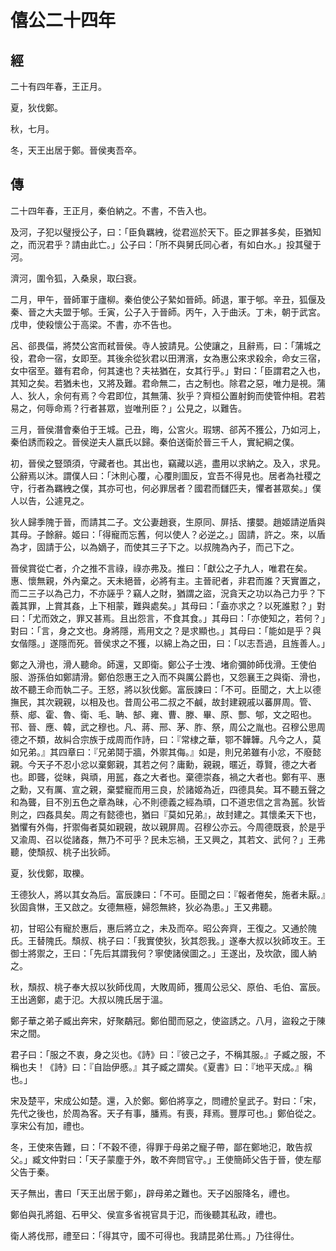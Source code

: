 # 僖公二十四年
## 經

二十有四年春，王正月。

夏，狄伐鄭。

秋，七月。

冬，天王出居于鄭。晉侯夷吾卒。

## 傳

二十四年春，王正月，秦伯納之。不書，不告入也。

及河，子犯以璧授公子，曰：「臣負羈絏，從君巡於天下。臣之罪甚多矣，臣猶知之，而況君乎？請由此亡。」公子曰：「所不與舅氏同心者，有如白水。」投其璧于河。

濟河，圍令狐，入桑泉，取臼衰。

二月，甲午，晉師軍于廬柳。秦伯使公子縶如晉師。師退，軍于郇。辛丑，狐偃及秦、晉之大夫盟于郇。壬寅，公子入于晉師。丙午，入于曲沃。丁未，朝于武宮。戊申，使殺懷公于高梁。不書，亦不告也。

呂、郤畏偪，將焚公宮而弒晉侯。寺人披請見。公使讓之，且辭焉，曰：「蒲城之役，君命一宿，女即至。其後余從狄君以田渭濱，女為惠公來求殺余，命女三宿，女中宿至。雖有君命，何其速也？夫袪猶在，女其行乎。」對曰：「臣謂君之入也，其知之矣。若猶未也，又將及難。君命無二，古之制也。除君之惡，唯力是視。蒲人、狄人，余何有焉？今君即位，其無蒲、狄乎？齊桓公置射鉤而使管仲相。君若易之，何辱命焉？行者甚眾，豈唯刑臣？」公見之，以難告。

三月，晉侯潛會秦伯于王城。己丑，晦，公宮火。瑕甥、郤芮不獲公，乃如河上，秦伯誘而殺之。晉侯逆夫人嬴氏以歸。秦伯送衛於晉三千人，實紀綱之僕。

初，晉侯之豎頭須，守藏者也。其出也，竊藏以逃，盡用以求納之。及入，求見。公辭焉以沐。謂僕人曰：「沐則心覆，心覆則圖反，宜吾不得見也。居者為社稷之守，行者為羈絏之僕，其亦可也，何必罪居者？國君而讎匹夫，懼者甚眾矣。」僕人以告，公遽見之。

狄人歸季隗于晉，而請其二子。文公妻趙衰，生原同、屏括、摟嬰。趙姬請逆盾與其母。子餘辭。姬曰：「得寵而忘舊，何以使人？必逆之。」固請，許之。來，以盾為才，固請于公，以為嫡子，而使其三子下之。以叔隗為內子，而己下之。

晉侯賞從亡者，介之推不言祿，祿亦弗及。推曰：「獻公之子九人，唯君在矣。惠、懷無親，外內棄之。天未絕晉，必將有主。主晉祀者，非君而誰？天實置之，而二三子以為己力，不亦誣乎？竊人之財，猶謂之盜，況貪天之功以為己力乎？下義其罪，上賞其姦，上下相蒙，難與處矣。」其母曰：「盍亦求之？以死誰懟？」對曰：「尤而效之，罪又甚焉。且出怨言，不食其食。」其母曰：「亦使知之，若何？」對曰：「言，身之文也。身將隱，焉用文之？是求顯也。」其母曰：「能如是乎？與女偕隱。」遂隱而死。晉侯求之不獲，以綿上為之田，曰：「以志吾過，且旌善人。」

鄭之入滑也，滑人聽命。師還，又即衛。鄭公子士洩、堵俞彌帥師伐滑。王使伯服、游孫伯如鄭請滑。鄭伯怨惠王之入而不與厲公爵也，又怨襄王之與衛、滑也，故不聽王命而執二子。王怒，將以狄伐鄭。富辰諫曰：「不可。臣聞之，大上以德撫民，其次親親，以相及也。昔周公弔二叔之不鹹，故封建親戚以蕃屏周。管、蔡、郕、霍、魯、衛、毛、聃、郜、雍、曹、滕、畢、原、酆、郇，文之昭也。邗、晉、應、韓，武之穆也。凡、蔣、邢、茅、胙、祭，周公之胤也。召穆公思周德之不類，故糾合宗族于成周而作詩，曰：『常棣之華，鄂不韡韡。凡今之人，莫如兄弟。』其四章曰：『兄弟鬩于牆，外禦其侮。』如是，則兄弟雖有小忿，不廢懿親。今天子不忍小忿以棄鄭親，其若之何？庸勳，親親，暱近，尊賢，德之大者也。即聾，從昧，與頑，用嚚，姦之大者也。棄德崇姦，禍之大者也。鄭有平、惠之勳，又有厲、宣之親，棄嬖寵而用三良，於諸姬為近，四德具矣。耳不聽五聲之和為聾，目不別五色之章為昧，心不則德義之經為頑，口不道忠信之言為嚚。狄皆則之，四姦具矣。周之有懿德也，猶曰『莫如兄弟』，故封建之。其懷柔天下也，猶懼有外侮，扞禦侮者莫如親親，故以親屏周。召穆公亦云。今周德既衰，於是乎又渝周、召以從諸姦，無乃不可乎？民未忘禍，王又興之，其若文、武何？」王弗聽，使頹叔、桃子出狄師。

夏，狄伐鄭，取櫟。

王德狄人，將以其女為后。富辰諫曰：「不可。臣聞之曰：『報者倦矣，施者未厭。』狄固貪惏，王又啟之。女德無極，婦怨無終，狄必為患。」王又弗聽。

初，甘昭公有寵於惠后，惠后將立之，未及而卒。昭公奔齊，王復之。又通於隗氏。王替隗氏。頹叔、桃子曰：「我實使狄，狄其怨我。」遂奉大叔以狄師攻王。王御士將禦之，王曰：「先后其謂我何？寧使諸侯圖之。」王遂出，及坎欿，國人納之。

秋，頹叔、桃子奉大叔以狄師伐周，大敗周師，獲周公忌父、原伯、毛伯、富辰。王出適鄭，處于氾。大叔以隗氏居于溫。

鄭子華之弟子臧出奔宋，好聚鷸冠。鄭伯聞而惡之，使盜誘之。八月，盜殺之于陳宋之間。

君子曰：「服之不衷，身之災也。《詩》曰：『彼己之子，不稱其服。』子臧之服，不稱也夫！《詩》曰：『自詒伊慼。』其子臧之謂矣。《夏書》曰：『地平天成。』稱也。」

宋及楚平，宋成公如楚。還，入於鄭。鄭伯將享之，問禮於皇武子。對曰：「宋，先代之後也，於周為客。天子有事，膰焉。有喪，拜焉。豐厚可也。」鄭伯從之。享宋公有加，禮也。

冬，王使來告難，曰：「不穀不德，得罪于母弟之寵子帶，鄙在鄭地氾，敢告叔父。」臧文仲對曰：「天子蒙塵于外，敢不奔問官守。」王使簡師父告于晉，使左鄢父告于秦。

天子無出，書曰「天王出居于鄭」，辟母弟之難也。天子凶服降名，禮也。

鄭伯與孔將鉏、石甲父、侯宣多省視官具于氾，而後聽其私政，禮也。

衛人將伐邢，禮至曰：「得其守，國不可得也。我請昆弟仕焉。」乃往得仕。

